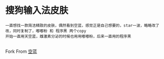 # 搜狗输入法皮肤


```
一直想找一款简洁精致的皮肤，偶然看到空蓝，感觉正是自己想要的，star一波，略略改了改，同时复制了，嘟嘟粉 和 程序黑 两个copy
开始一直用天空蓝，雌激素分泌的时候也用用嘟嘟粉，后来一直用的程序黑
```

## 
Fork From [空蓝](https://github.com/intret/PureBlue)


